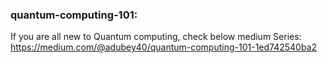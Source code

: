 ### quantum-computing-101:

If you are all new to Quantum computing, check below medium Series:<br/>
https://medium.com/@adubey40/quantum-computing-101-1ed742540ba2
